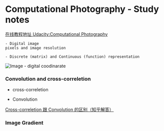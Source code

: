 # Computational Photography - Study notes

[在线教程地址 Udacity:Computational Photography
](https://classroom.udacity.com/courses/ud955)

	- Digital image
	pixels and image resolution

	- Discrete (matrix) and Continuous (function) representation
	

![Image - digital coodinarate ]()


### Convolution and cross-correletion

- cross-correletion

- Convolution 

[Cross-correletion 跟 Convolution 的区别（知乎解答）](https://zhuanlan.zhihu.com/p/33194385)

### Image Gradient
